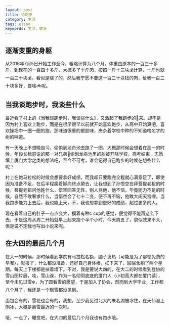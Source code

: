```yaml
---
layout: post
title: 论跑步
category: 生活
tags: essay
keywords: 生活，健身
---
```


##  逐渐变重的身躯

从2016年7月5日开始工作至今，粗略计算为八个月。体重由原本的一百三十多斤，到现在的一百四十多斤，大概多了十斤肉，按照一斤十三块💰计算，十斤也就一百三十块💰，看似是赚了的，然后我宁愿不要这一百三十块钱的肉，给我一百三十块多好，要啥🚲呢。


## 当我谈跑步时，我谈些什么

最近看了村上的《当我谈跑步时，我谈些什么》，又激起了我跑步的💖来。却不是因为村上喜欢上跑步，而是在很早很早以前就开始喜欢跑步，从高中开始算吧，喜欢操场中一圈一圈的跑，那味道很重的塑胶味，夹杂着学校中种的不知道啥名字的树的味道。
	
有一天晚上不想晚自习，偷偷到龙舟池去跑了一圈，大概那时候会想着在高一的时候，年段长标哥说的那一对兄弟👬偷划龙舟池里的船被开除学校，高考结束，志愿填上厦门大学之类的想法吧，至今不可考，谁会记得自己跑步的时候在想些什么呢？

村上在跑马拉松的时候会想要拿好成绩，而我却只要跑完全程就心满意足了，即使因为准备不足，在后半程瘸着脚向终点颠去，让我想到了孙悟空在拜菩提老祖的时候，菩提老祖问他姓什么，悟空回答无性，别人骂他，他不恼，毕竟能力不足的时候，自然不敢奢求什么，当悟空会了七十二变，便不再不恼，他敢大闹天宫哩。当我跑步能力上去后，我也能上天，不，我也想拿到更好的成绩，超过更多的人。

现在看着自己的肚子一点点变大，摸着有种c cup的感觉，便觉得不能再这么下去，于是这周从周二开始就早上起来跑个半个小时，今天周五了，貌似效果不大，但是说不定我也写出小说来呢。


## 在大四的最后几个月

在大一的时候，那时候看到学院有马拉松名额，脑子发热（可能是为了那顿免费的早餐），就报了，什么都没准备，还好自己身体棒，扛下来了，回宿舍躺了两个星期。每天上下楼都是扶着墙下。不对，我是要说大四的，在大二的时候看到登协的雪山图片展，哇，雪山诶，作为一名彻彻底底的厦门人（小初高大都在厦门读），至今未见过雪❄️，为了圆看雪的愿望，于是加入了协会，然而到大学毕业，工作都八个月了，我还是一个飘雪都没见到。

面包会有的，雪花也会有的，我想，至少我见过北大的未名湖被冰住，在天仙瀑上刨冰，大概是离雪最近的一次吧。

哦，一点了，睡觉吧，在大四的最后几个月我也有跑步哦。







